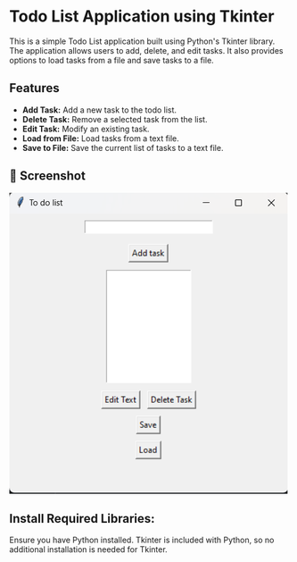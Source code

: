 # Todo List Application using Tkinter

This is a simple Todo List application built using Python's Tkinter library. The application allows users to add, delete, and edit tasks. It also provides options to load tasks from a file and save tasks to a file.

## Features

- **Add Task:** Add a new task to the todo list.
- **Delete Task:** Remove a selected task from the list.
- **Edit Task:** Modify an existing task.
- **Load from File:** Load tasks from a text file.
- **Save to File:** Save the current list of tasks to a text file.


## 📸 Screenshot

  ![Todo List Screenshot](image/Screenshot.png)

## Install Required Libraries:

Ensure you have Python installed. Tkinter is included with Python, so no additional installation is needed for Tkinter.
